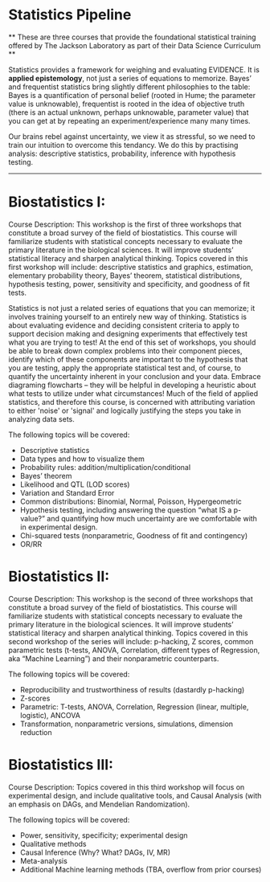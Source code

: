 # Statistics Pipeline

** These are three courses that provide the foundational statistical training offered by The Jackson Laboratory as part of their Data Science Curriculum **

Statistics provides a framework for weighing and evaluating EVIDENCE. It is **applied epistemology**, not just a series of equations to memorize. Bayes’ and frequentist statistics bring slightly different philosophies to the table: Bayes is a quantification of personal
belief (rooted in Hume; the parameter value is unknowable), frequentist is rooted in the idea of objective truth (there is
an actual unknown, perhaps unknowable, parameter value) that you can get at by repeating an experiment/experience many 
many times. 

Our brains rebel against uncertainty, we view it as stressful, so we need to train our intuition to overcome this tendancy. 
We do this by practising analysis: descriptive statistics, probability, inference with hypothesis testing. 

--------
# Biostatistics I: 
Course Description: 
This workshop is the first of three workshops that constitute a broad survey of the field of biostatistics. This course will
familiarize students with statistical concepts necessary to evaluate the primary literature in the biological sciences. It 
will improve students’ statistical literacy and sharpen analytical thinking. Topics covered in this first workshop will 
include: descriptive statistics and graphics, estimation, elementary probability theory, Bayes’ theorem, statistical 
distributions, hypothesis testing, power, sensitivity and specificity, and goodness of fit tests. 

Statistics is not just a related series of equations that you can memorize; it involves training yourself to an entirely 
new way of thinking. Statistics is about evaluating evidence and deciding consistent criteria to apply to support decision
making and designing experiments that effectively test what you are trying to test! At the end of this set of workshops, you 
should be able to break down complex problems into their component pieces, identify which of these components are important
to the hypothesis that you are testing, apply the appropriate statistical test and, of course, to quantify the uncertainty 
inherent in your conclusion and your data. Embrace diagraming flowcharts – they will be helpful in developing a heuristic 
about what tests to utilize under what circumstances! Much of the field of applied statistics, and therefore this course,
is concerned with attributing variation to either 'noise' or 'signal' and logically justifying the steps you take in 
analyzing data sets.  

The following topics will be covered: 
- Descriptive statistics
- Data types and how to visualize them
- Probability rules: addition/multiplication/conditional
- Bayes’ theorem
- Likelihood and QTL (LOD scores)
- Variation and Standard Error
- Common distributions: Binomial, Normal, Poisson, Hypergeometric
- Hypothesis testing, including answering the question “what IS a p-value?” and quantifying how much uncertainty are we comfortable with in experimental design.
- Chi-squared tests (nonparametric, Goodness of fit and contingency)
- OR/RR


# Biostatistics II: 
Course Description: 
This workshop is the second of three workshops that constitute a broad survey of the field of biostatistics. This course will
familiarize students with statistical concepts necessary to evaluate the primary literature in the biological sciences. It will
improve students’ statistical literacy and sharpen analytical thinking. Topics covered in this second workshop of the series 
will include: p-hacking, Z scores, common parametric tests (t-tests, ANOVA, Correlation, different types of Regression, aka 
“Machine Learning”) and their nonparametric counterparts.   

The following topics will be covered: 
- Reproducibility and trustworthiness of results (dastardly p-hacking)
- Z-scores
- Parametric: T-tests, ANOVA, Correlation, Regression (linear, multiple, logistic), ANCOVA
- Transformation, nonparametric versions, simulations, dimension reduction

# Biostatistics III: 
Course Description: 
Topics covered in this third workshop will focus on experimental design, and include qualitative tools, and 
Causal Analysis (with an emphasis on DAGs, and Mendelian Randomization). 

The following topics will be covered: 
- Power, sensitivity, specificity; experimental design
- Qualitative methods
- Causal Inference (Why? What? DAGs, IV, MR)
- Meta-analysis
- Additional Machine learning methods (TBA, overflow from prior courses)
